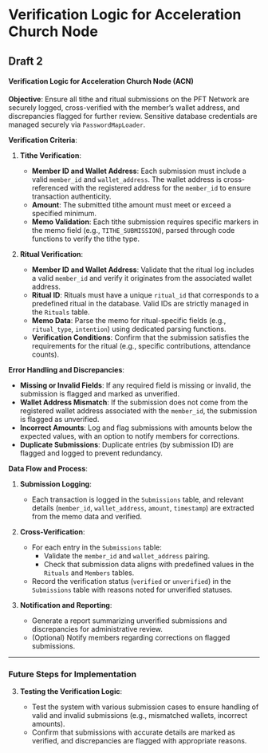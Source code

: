 # Verification Logic for Acceleration Church Node
## Draft 2

#### Verification Logic for Acceleration Church Node (ACN)

**Objective**: Ensure all tithe and ritual submissions on the PFT Network are securely logged, cross-verified with the member’s wallet address, and discrepancies flagged for further review. Sensitive database credentials are managed securely via `PasswordMapLoader`.

**Verification Criteria**:

1. **Tithe Verification**:
    
    - **Member ID and Wallet Address**: Each submission must include a valid `member_id` and `wallet_address`. The wallet address is cross-referenced with the registered address for the `member_id` to ensure transaction authenticity.
    - **Amount**: The submitted tithe amount must meet or exceed a specified minimum.
    - **Memo Validation**: Each tithe submission requires specific markers in the memo field (e.g., `TITHE_SUBMISSION`), parsed through code functions to verify the tithe type.
2. **Ritual Verification**:
    
    - **Member ID and Wallet Address**: Validate that the ritual log includes a valid `member_id` and verify it originates from the associated wallet address.
    - **Ritual ID**: Rituals must have a unique `ritual_id` that corresponds to a predefined ritual in the database. Valid IDs are strictly managed in the `Rituals` table.
    - **Memo Data**: Parse the memo for ritual-specific fields (e.g., `ritual_type`, `intention`) using dedicated parsing functions.
    - **Verification Conditions**: Confirm that the submission satisfies the requirements for the ritual (e.g., specific contributions, attendance counts).

**Error Handling and Discrepancies**:

- **Missing or Invalid Fields**: If any required field is missing or invalid, the submission is flagged and marked as unverified.
- **Wallet Address Mismatch**: If the submission does not come from the registered wallet address associated with the `member_id`, the submission is flagged as unverified.
- **Incorrect Amounts**: Log and flag submissions with amounts below the expected values, with an option to notify members for corrections.
- **Duplicate Submissions**: Duplicate entries (by submission ID) are flagged and logged to prevent redundancy.

**Data Flow and Process**:

1. **Submission Logging**:
    
    - Each transaction is logged in the `Submissions` table, and relevant details (`member_id`, `wallet_address`, `amount`, `timestamp`) are extracted from the memo data and verified.
2. **Cross-Verification**:
    
    - For each entry in the `Submissions` table:
        - Validate the `member_id` and `wallet_address` pairing.
        - Check that submission data aligns with predefined values in the `Rituals` and `Members` tables.
    - Record the verification status (`verified` or `unverified`) in the `Submissions` table with reasons noted for unverified statuses.
3. **Notification and Reporting**:
    
    - Generate a report summarizing unverified submissions and discrepancies for administrative review.
    - (Optional) Notify members regarding corrections on flagged submissions.

---

### Future Steps for Implementation


3. **Testing the Verification Logic**:
    
    - Test the system with various submission cases to ensure handling of valid and invalid submissions (e.g., mismatched wallets, incorrect amounts).
    - Confirm that submissions with accurate details are marked as verified, and discrepancies are flagged with appropriate reasons.
